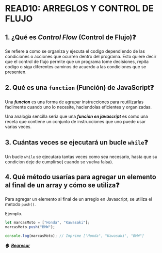 # READ10: ARREGLOS Y CONTROL DE FLUJO

## 1. ¿Qué es ***Control Flow*** (Control de Flujo)❓

Se refiere a como se organiza y ejecuta el codigo dependiendo de las condiciones o acciones que ocurren dentro del programa. Esto quiere decir que el control de flujo permite que un programa tome decisiones, repita codigo o siga diferentes caminos de acuerdo a las condiciones que se presenten.

## 2. Qué es una ```function``` (Función) de JavaScript❓

Una ***funcion*** es una forma de agrupar instrucciones para reutilizarlas facilmente cuando uno lo necesite, haciendolas eficientes y organizadas.

Una analogia sencilla seria que una ***funcion en javascript*** es como una receta que contiene un conjunto de instrucciones que uno puede usar varias veces.

## 3. Cuántas veces se ejecutará un bucle ```while```❓

Un bucle ```while``` se ejecutara tantas veces como sea necesario, hasta que su condicion deje de cumplirse( cuando se vuelva falsa).

## 4. Qué método usarías para agregar un elemento al final de un array y cómo se utiliza❓

Para agregar un elemento al final de un arreglo en Javascript, se utiliza el metodo ```push()```.

Ejemplo.

```js
let marcasMoto = ["Honda", "Kawasaki"];
marcasMoto.push("BMW");

console.log(marcasMoto); // Imprime ["Honda", "Kawasaki", "BMW"]
```

🏠 [***Regresar***](../README.md)
